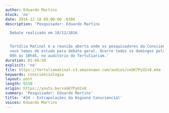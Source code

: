 ```yaml
---
author: Eduardo Martins
block: 'no'
date: 2016-12-18 09:00:00 -0306
description: 'Pesquisador: Eduardo Martins

  Debate realizado em 18/12/2016


  Tertúlia Matinal é a reunião aberta onde os pesquisadores da Conscienciologia apresentam
  seus temas de estudo para debate geral. Ocorre todos os domingos pela manhã, das
  09h às 10h45, no auditório do Tertuliarium.'
duration: 01:48:50
explicit: 'no'
file: https://tertuliamatinal.s3.amazonaws.com/audios/voGK7PyU2v8.m4a
keywords: conscienciologia
layout: post
length: 6530
origin: https://youtu.be/voGK7PyU2v8
summary: 'Pesquisador: Eduardo Martins'
title: '#24 - Extrapolações da Higiene Consciencial'
voices: Eduardo Martins
---
```

